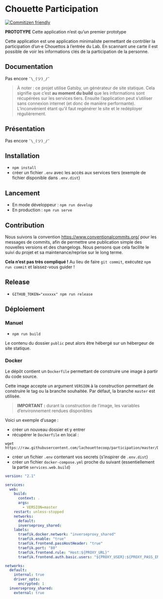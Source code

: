# Chouette Participation

[![Commitizen friendly](https://img.shields.io/badge/commitizen-friendly-brightgreen.svg)](http://commitizen.github.io/cz-cli/)

**PROTOTYPE** Cette application n’est qu’un premier prototype

Cette application est une application minimaliste permettant de contrôler la
participation d’un·e Chouettos à l’entrée du Lab. En scannant une carte il est
possible de voir les informations clés de la participation de la personne.

## Documentation

Pas encore `¯\_(ツ)_/¯`

> À noter : ce projet utilise Gatsby, un générateur de site statique. Cela
> signifie que c’est **au moment du build** que les informations sont récupérées
> sur les services tiers. Ensuite l’application peut s’utiliser sans connexion
> internet (et donc de manière performante). L’inconvénient étant qu’il faut
> regénérer le site et le redéployer régulièrement.

## Présentation

Pas encore `¯\_(ツ)_/¯`

## Installation

- `npm install`
- créer un fichier `.env` avec les accès aux services tiers (exemple de fichier
  disponible dans `.env.dist`)

## Lancement

- En mode développeur : `npm run develop`
- En production : `npm run serve`

## Contribution

Nous suivons la convention https://www.conventionalcommits.org/ pour les
messages de commits, afin de permettre une publication simple des nouvelles
versions et des changelogs. Nous pensons que cela facilite le suivi du projet et
sa maintenance/reprise sur le long terme.

**Cela n’est pas très compliqué !** Au lieu de faire `git commit`, exécutez
`npm run commit` et laissez-vous guider !

## Release

- `GITHUB_TOKEN="xxxxxx" npm run release`

## Déploiement

### Manuel

- `npm run build`

Le contenu du dossier `public` peut alors être hébergé sur un hébergeur de site
statique.

### Docker

Le dépôt contient un `Dockerfile` permettant de construire une image à partir du
code source.

Cette image accepte un argument `VERSION` à la construction permettant de
construire le tag ou la branche souhaitée. Par défaut, la branche `master` est
utilisée.

> **IMPORTANT :** durant la construction de l’image, les variables
> d’environnement rendues disponibles

Voici un exemple d’usage :

- créer un nouveau dossier et y entrer
- récupérer le `Dockerfile` en local :

```shell
wget https://raw.githubusercontent.com/lachouettecoop/participation/master/Dockerfile
```

- créer un fichier `.env` contenant vos secrets (s’inspirer de `.env.dist`)
- créer un fichier `docker-compose.yml` proche du suivant (essentiellement la
  partie `services.web.build`)

```yml
version: "2.1"

services:
  web:
    build:
      context: .
      args:
        - VERSION=master
    restart: unless-stopped
    networks:
      default:
      inverseproxy_shared:
    labels:
      traefik.docker.network: "inverseproxy_shared"
      traefik.enable: "true"
      traefik.frontend.passHostHeader: "true"
      traefik.port: "80"
      traefik.frontend.rule: "Host:${PROXY_URL}"
      traefik.frontend.auth.basic.users: "${PROXY_USER}:${PROXY_PASS_ENC}"

networks:
  default:
    internal: true
    driver_opts:
      encrypted: 1
  inverseproxy_shared:
    external: true
```
